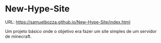 # New-Hype-Site
URL: https://samuelbozza.github.io/New-Hype-Site/index.html

Um projeto básico onde o objetivo era fazer um site simples de um servidor de minecraft.
